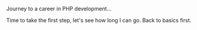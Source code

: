 Journey to a career in PHP development...

Time to take the first step, let's see how long I can go. Back to basics first.
